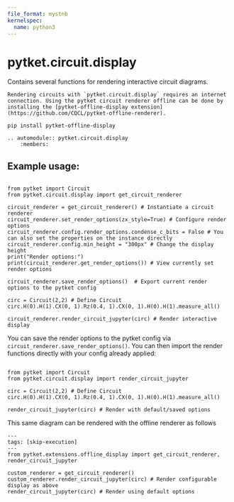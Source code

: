 ```yaml
---
file_format: mystnb
kernelspec:
  name: python3
---
```

# pytket.circuit.display

Contains several functions for rendering interactive circuit diagrams.

```{note}
Rendering circuits with `pytket.circuit.display` requires an internet connection. Using the pytket circuit renderer offline can be done by installing the [pytket-offline-display extension](https://github.com/CQCL/pytket-offline-renderer).
```

```
pip install pytket-offline-display
```

```{eval-rst}
.. automodule:: pytket.circuit.display
    :members:
```

## Example usage:

```{code-cell} ipython3

from pytket import Circuit
from pytket.circuit.display import get_circuit_renderer

circuit_renderer = get_circuit_renderer() # Instantiate a circuit renderer
circuit_renderer.set_render_options(zx_style=True) # Configure render options
circuit_renderer.config.render_options.condense_c_bits = False # You can also set the properties on the instance directly
circuit_renderer.config.min_height = "300px" # Change the display height
print("Render options:")
print(circuit_renderer.get_render_options()) # View currently set render options

circuit_renderer.save_render_options()  # Export current render options to the pytket config

circ = Circuit(2,2) # Define Circuit
circ.H(0).H(1).CX(0, 1).Rz(0.4, 1).CX(0, 1).H(0).H(1).measure_all()

circuit_renderer.render_circuit_jupyter(circ) # Render interactive display
```

You can save the render options to the pytket config via `circuit_renderer.save_render_options()`.
You can then import the render functions directly with your config already applied:

```{code-cell} ipython3

from pytket import Circuit
from pytket.circuit.display import render_circuit_jupyter

circ = Circuit(2,2) # Define Circuit
circ.H(0).H(1).CX(0, 1).Rz(0.4, 1).CX(0, 1).H(0).H(1).measure_all()

render_circuit_jupyter(circ) # Render with default/saved options
```

This same diagram can be rendered with the offline renderer as follows

```{code-cell} ipython3
---
tags: [skip-execution]
---
from pytket.extensions.offline_display import get_circuit_renderer, render_circuit_jupyter

custom_renderer = get_circuit_renderer()
custom_renderer.render_circuit_jupyter(circ) # Render configurable display as above
render_circuit_jupyter(circ) # Render using default options
